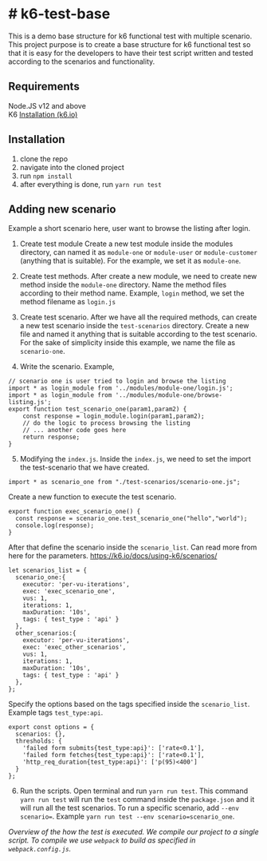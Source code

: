 # # k6-test-base

This is a demo base structure for k6 functional test with multiple scenario.
This project purpose is to create a base structure for k6 functional test so that it is easy for the developers to have their test script written and tested according to the scenarios and functionality.

## Requirements
Node.JS v12 and above <br>
K6 [Installation (k6.io)](https://k6.io/docs/get-started/installation/)

## Installation

 1. clone the repo
 2. navigate into the cloned project
 3. run ``npm install ``
 4. after everything is done, run ``yarn run test``

 ## Adding new scenario
Example a short scenario here, user want to browse the listing after login.
 1. Create test module
 Create a new test module inside the modules directory, can named it as `module-one` or `module-user` or `module-customer` (anything that is suitable). For the example, we set it as `module-one`.

 2. Create test methods. 
After create a new module, we need to create new method inside the `module-one` directory. Name the method files according to their method name. 
Example, `login` method, we set the method filename as `login.js`

 3. Create test scenario.
After we have all the required methods, can create a new test scenario inside the `test-scenarios` directory. Create a new file and named it anything that is suitable according to the test scenario. For the sake of simplicity inside this example, we name the file as `scenario-one`.

4. Write the scenario.
Example,
```
// scenario one is user tried to login and browse the listing
import * as login_module from '../modules/module-one/login.js';
import * as login_module from '../modules/module-one/browse-listing.js';
export function test_scenario_one(param1,param2) {
    const response = login_module.login(param1,param2);
    // do the logic to process browsing the listing 
    // ... another code goes here
    return response;
}
```

5. Modifying the `index.js`.
Inside the `index.js`, we need to set the import the test-scenario that we have created.
```
import * as scenario_one from "./test-scenarios/scenario-one.js";
```

Create a new function to execute the test scenario.
```
export function exec_scenario_one() {
  const response = scenario_one.test_scenario_one("hello","world");
  console.log(response);
}
```

After that define the scenario inside the `scenario_list`. 
Can read more from here for the parameters. 
https://k6.io/docs/using-k6/scenarios/
```
let scenarios_list = {
  scenario_one:{
    executor: 'per-vu-iterations',
    exec: 'exec_scenario_one',
    vus: 1,
    iterations: 1,
    maxDuration: '10s',
    tags: { test_type : 'api' }
  },
  other_scenarios:{
    executor: 'per-vu-iterations',
    exec: 'exec_other_scenarios',
    vus: 1,
    iterations: 1,
    maxDuration: '10s',
    tags: { test_type : 'api' }
  },
};
```
Specify the options based on the tags specified inside the `scenario_list`. Example tags `test_type:api`. 

```
export const options = {
  scenarios: {},
  thresholds: {
    'failed form submits{test_type:api}': ['rate<0.1'],
    'failed form fetches{test_type:api}': ['rate<0.1'],
    'http_req_duration{test_type:api}': ['p(95)<400']
  }
};
```
6. Run the scripts.
Open terminal and run `yarn run test`. This command `yarn run test` will run the `test` command inside the `package.json` and it will run all the test scenarios.
To run a specific scenario, add `--env scenario=`. Example `yarn run test --env scenario=scenario_one`.

*Overview of the how the test is executed.
We compile our project to a single script. To compile we use `webpack` to build as specified in `webpack.config.js`.*


